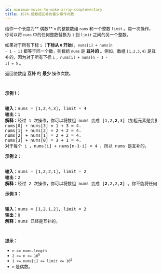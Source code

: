 ```yaml
---
id: minimum-moves-to-make-array-complementary
title: 1674.使数组互补的最少操作次数
---
```

给你一个长度为** 偶数** <code>n</code> 的整数数组 <code>nums</code> 和一个整数 <code>limit</code> 。每一次操作，你可以将 <code>nums</code> 中的任何整数替换为 <code>1</code> 到 <code>limit</code> 之间的另一个整数。

如果对于所有下标 <code>i</code>（**下标从 **<code>0</code>** 开始**），<code>nums[i] + nums[n - 1 - i]</code> 都等于同一个数，则数组 <code>nums</code> 是 **互补的** 。例如，数组 <code>[1,2,3,4]</code> 是互补的，因为对于所有下标 <code>i</code> ，<code>nums[i] + nums[n - 1 - i] = 5</code> 。

返回使数组 **互补** 的 **最少** 操作次数。

 

**示例 1：**


<pre><br/><strong>输入：</strong>nums = [1,2,4,3], limit = 4<br/><strong>输出：</strong>1<br/><strong>解释：</strong>经过 1 次操作，你可以将数组 nums 变成 [1,2,<strong>2</strong>,3]（加粗元素是变更的数字）：<br/>nums[0] + nums[3] = 1 + 3 = 4.<br/>nums[1] + nums[2] = 2 + 2 = 4.<br/>nums[2] + nums[1] = 2 + 2 = 4.<br/>nums[3] + nums[0] = 3 + 1 = 4.<br/>对于每个 i ，nums[i] + nums[n-1-i] = 4 ，所以 nums 是互补的。<br/></pre>

**示例 2：**


<pre><br/><strong>输入：</strong>nums = [1,2,2,1], limit = 2<br/><strong>输出：</strong>2<br/><strong>解释：</strong>经过 2 次操作，你可以将数组 nums 变成 [<strong>2</strong>,2,2,<strong>2</strong>] 。你不能将任何数字变更为 3 ，因为 3 &gt; limit 。<br/></pre>

**示例 3：**


<pre><br/><strong>输入：</strong>nums = [1,2,1,2], limit = 2<br/><strong>输出：</strong>0<br/><strong>解释：</strong>nums 已经是互补的。<br/></pre>

 

**提示：**


- <code>n == nums.length</code>
- <code>2 &lt;= n &lt;= 10<sup>5</sup></code>
- <code>1 &lt;= nums[i] &lt;= limit &lt;= 10<sup>5</sup></code>
- <code>n</code> 是偶数。
